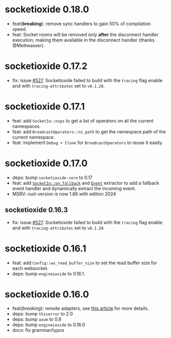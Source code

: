 # socketioxide 0.18.0
* feat(**breaking**): remove sync handlers to gain 50% of compilation speed.
* feat: Socket rooms will be removed only **after** the disconnect handler execution,
making them available in the disconnect handler (thanks @Mettwasser).

# socketioxide 0.17.2
* fix: issue [#527](https://github.com/Totodore/socketioxide/issues/527). Socketioxide failed to build with the `tracing` flag enable and with `tracing-attributes` set to `v0.1.28`.

# socketioxide 0.17.1
* feat: add `SocketIo::nsps` to get a list of operators on all the current namespaces.
* feat: add `BroadcastOperators::ns_path` to get the namespace path of the current namespace.
* feat: implement `Debug + Clone` for `BroadcastOperators` to reuse it easily.

# socketioxide 0.17.0
* deps: bump `socketioxide-core` to 0.17
* feat: add [`SocketIo::on_fallback`](https://docs.rs/socketioxide/latest/socketioxide/struct.SocketIo.html#method.on_fallback)
and [`Event`](https://docs.rs/socketioxide/latest/socketioxide/extract/struct.Event.html) extractor to add a fallback event handler and
dynamically extract the incoming event.
* MSRV: rust-version is now 1.86 with edition 2024

## socketioxide 0.16.3
* fix: issue [#527](https://github.com/Totodore/socketioxide/issues/527). Socketioxide failed to build with the `tracing` flag enable and with `tracing-attributes` set to `v0.1.28`.

# socketioxide 0.16.1
* feat: add `Config::ws_read_buffer_size` to set the read buffer size for each websocket.
* deps: bump `engineioxide` to 0.16.1.

# socketioxide 0.16.0
* feat(*breaking*): remote adapters, see [this article](https://github.com/Totodore/socketioxide/discussions/440) for more details.
* deps: bump `thiserror` to 2.0
* deps: bump `axum` to 0.8
* deps: bump `engineioxide` to 0.16.0
* docs: fix grammar/typos
